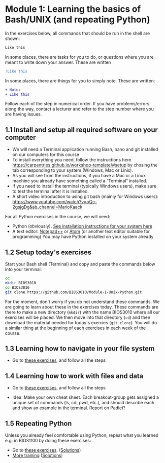 # Module 1: Learning the basics of Bash/UNIX (and repeating Python)
In the exercises below, all commands that should be run in the shell are shown:

```bash
Like this
```
In some places, there are tasks for you to do, or questions where you are meant to write down your answer. These are written
```diff
!Like this
```

In some places, there are things for you to simply note. These are written:
```diff
+ Note:
+ Like this
```

Follow each of the step in numerical order. If you have problems/errors along the way, contact a lecturer and refer to the step number where you are having issues.

## 1.1 Install and setup all required software on your computer
- We will need a Terminal application running Bash, nano and git installed on our computers for this course
- To install everything you need, follow the instructions here https://carpentries.github.io/workshop-template/#setup by chosing the tab corresponding to your system (Windows, Mac or Linix).
- As you will see from the instructions, if you have a Mac or a Linux machine you already have something called a “Terminal” installed.
- If you need to install the terminal (typically Windows users), make sure to test the terminal after it is installed.
- A short video introduction to using git bash (mainly for Windows users): https://www.youtube.com/watch?v=oQc-2gsjgDg&ab_channel=MarioKaack

For all Python exercises in the course, we will need:
- Python (obviously). [See installation instructions for your system here](https://carpentries.github.io/workshop-template/#python)
- A text editor: [Notepad++](https://notepad-plus-plus.org/downloads/) or [Atom](https://atom.io/) (or another text editor suitable for programming)
You may have Python installed on your system already

## 1.2 Setup today's exercises
Start your Bash shell (Terminal) and copy and paste the commands below into your terminal:
```bash
cd
mkdir BIOS3010
cd BIOS3010
git clone https://github.com/BIOS3010/Module-1-Unix-Python.git
```
For the moment, don't worry if you do not understand these commands. We are going to learn about these in the exercises today. These commands are there to make a new directory (`mkdir`) with the name BIOS3010 where all our exercises will be placed. We then move into that directory (`cd`) and then download the material needed for today's exercies (`git clone`). You will do a similar thing at the beginning of each exercises in each week of the course.

## 1.3 Learning how to navigate in your file system
* Go to [these exercises](exercises/Unix-1.md), and follow all the steps

## 1.4 Learning how to work with files and data
* Go to [these exercises](exercises/Unix-2.md), and follow all the steps

* Idea: Make your own cheat sheet. Each breakout-group gets assigned a unique set of commands (ls, cd, pwd, etc.), and should describe each and show an example in the terminal. Report on Padlet?

## 1.5 Repeating Python
Unless you already feel comfortable using Python, repeat what you learned e.g. in BIOS1100 by doing these exercises:
* Go to [these exercises](exercises/Python-exercise1.md). ([Solutions](solutions/Exercise1-solution.py))
* [More training](exercises/Python-exercise2.md) ([Solutions](solutions/Exercise2-solution.py))
